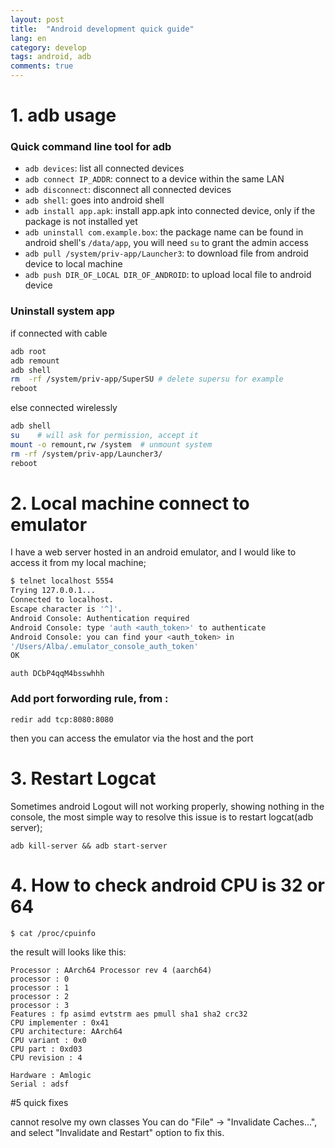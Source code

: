```yaml
---
layout: post
title:  "Android development quick guide"
lang: en
category: develop
tags: android, adb
comments: true
---
```


# 1. adb usage
### Quick command line tool for adb

- `adb devices`: list all connected devices
- `adb connect IP_ADDR`: connect to a device within the same LAN
- `adb disconnect`: disconnect all connected devices
- `adb shell`: goes into android shell
- `adb install app.apk`: install app.apk into connected device, only if the package is not installed yet
- `adb uninstall com.example.box`: the package name can be found in android shell's `/data/app`, you will need `su` to grant the admin access
- `adb pull /system/priv-app/Launcher3`: to download file from android device to local machine
- `adb push DIR_OF_LOCAL DIR_OF_ANDROID`: to upload local file to android device

### Uninstall system app
if connected with cable
```bash
adb root
adb remount
adb shell
rm  -rf /system/priv-app/SuperSU # delete supersu for example
reboot
```

else connected wirelessly
```bash
adb shell
su    # will ask for permission, accept it
mount -o remount,rw /system  # unmount system
rm -rf /system/priv-app/Launcher3/
reboot
```

# 2. Local machine connect to emulator
I have a web server hosted in an android emulator, and I would like to access it from my local machine;

```bash
$ telnet localhost 5554
Trying 127.0.0.1...
Connected to localhost.
Escape character is '^]'.
Android Console: Authentication required
Android Console: type 'auth <auth_token>' to authenticate
Android Console: you can find your <auth_token> in
'/Users/Alba/.emulator_console_auth_token'
OK
```

```
auth DCbP4qqM4bsswhhh
```

### Add port forwording rule, from <host-port>:<emulator-port>
```
redir add tcp:8080:8080
```
then you can access the emulator via the host and the port

# 3. Restart Logcat

Sometimes android Logout will not working properly, showing nothing in the console, the most simple way to resolve this issue is to restart logcat(adb server);

```
adb kill-server && adb start-server
```
# 4. How to check android CPU is 32 or 64
```bash
$ cat /proc/cpuinfo
```

the result will looks like this:
```
Processor : AArch64 Processor rev 4 (aarch64)
processor : 0
processor : 1
processor : 2
processor : 3
Features : fp asimd evtstrm aes pmull sha1 sha2 crc32
CPU implementer : 0x41
CPU architecture: AArch64
CPU variant : 0x0
CPU part : 0xd03
CPU revision : 4

Hardware : Amlogic
Serial : adsf
```

#5 quick fixes

cannot resolve my own classes
You can do "File" -> "Invalidate Caches...", and select "Invalidate and Restart" option to fix this.

